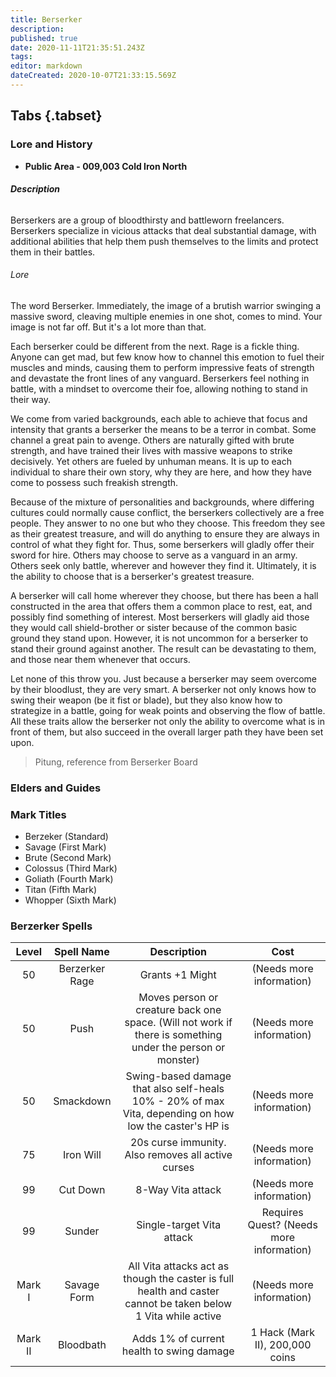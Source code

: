 ```yaml
---
title: Berserker
description: 
published: true
date: 2020-11-11T21:35:51.243Z
tags: 
editor: markdown
dateCreated: 2020-10-07T21:33:15.569Z
---
```


 ## Tabs {.tabset}
 ### Lore and History
  - **Public Area - 009,003 Cold Iron North**
######  **Description**
 Berserkers are a group of bloodthirsty and battleworn freelancers. Berserkers specialize in vicious attacks that deal substantial damage, with additional abilities that help them push themselves to the limits and protect them in their battles. 
 
######  Lore
 The word Berserker.  Immediately, the image of a brutish warrior swinging a massive sword, cleaving multiple enemies in one shot, comes to mind.  Your image is not far off.  But it's a lot more than that.

Each berserker could be different from the next.  Rage is a fickle thing.  Anyone can get mad, but few know how to channel this emotion to fuel their muscles and minds, causing them to perform impressive feats of strength and devastate the front lines of any vanguard.  Berserkers feel nothing in battle, with a mindset to overcome their foe, allowing nothing to stand in their way.

We come from varied backgrounds, each able to achieve that focus and intensity that grants a berserker the means to be a terror in combat.  Some channel a great pain to avenge.  Others are naturally gifted with brute strength, and have trained their lives with massive weapons to strike decisively.  Yet others are fueled by unhuman means.  It is up to each individual to share their own story, why they are here, and how they have come to possess such freakish strength.

Because of the mixture of personalities and backgrounds, where differing cultures could normally cause conflict, the berserkers collectively are a free people.  They answer to no one but who they choose.  This freedom they see as their greatest treasure, and will do anything to ensure they are always in control of what they fight for.  Thus, some berserkers will gladly offer their sword for hire.  Others may choose to serve as a vanguard in an army.  Others seek only battle, wherever and however they find it.  Ultimately, it is the ability to choose that is a berserker's greatest treasure.

A berserker will call home wherever they choose, but there has been a hall constructed in the area that offers them a common place to rest, eat, and possibly find something of interest.  Most berserkers will gladly aid those they would call shield-brother or sister because of the common basic ground they stand upon.  However, it is not uncommon for a berserker to stand their ground against another.  The result can be devastating to them, and those near them whenever that occurs.

Let none of this throw you.  Just because a berserker may seem overcome by their bloodlust, they are very smart.  A berserker not only knows how to swing their weapon (be it fist or blade), but they also know how to strategize in a battle, going for weak points and observing the flow of battle.  All these traits allow the berserker not only the ability to overcome what is in front of them, but also succeed in the overall larger path they have been set upon.

> Pitung, reference from Berserker Board

 
  ### Elders and Guides
  ### Mark Titles
 - Berzeker (Standard)
 - Savage (First Mark)
 - Brute (Second Mark)
 - Colossus (Third Mark)
 - Goliath (Fourth Mark)
 - Titan (Fifth Mark)
 - Whopper (Sixth Mark)
 
 ### Berzerker Spells
| Level | Spell Name | Description | Cost |
| :---: | :---: | :---: | :---: |
| 50 | Berzerker Rage | Grants +1 Might | (Needs more information) |
| 50 | Push | Moves person or creature back one space. (Will not work if there is something under the person or monster) | (Needs more information) |
| 50 | Smackdown | Swing-based damage that also self-heals 10% - 20% of max Vita, depending on how low the caster's HP is | (Needs more information) |
| 75 | Iron Will | 20s curse immunity. Also removes all active curses | (Needs more information) |
| 99 | Cut Down | 8-Way Vita attack | (Needs more information) |
| 99 | Sunder | Single-target Vita attack | Requires Quest? (Needs more information) |
| Mark I | Savage Form | All Vita attacks act as though the caster is full health and caster cannot be taken below 1 Vita while active | (Needs more information) | 
| Mark II | Bloodbath | Adds 1% of current health to swing damage | 1 Hack (Mark II), 200,000 coins |
  
 
 